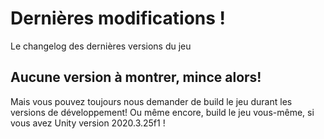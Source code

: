 # Dernières modifications !
Le changelog des dernières versions du jeu

## Aucune version à montrer, mince alors!
Mais vous pouvez toujours nous demander de build le jeu durant les versions de développement!
Ou même encore, build le jeu vous-même, si vous avez Unity version 2020.3.25f1 !
